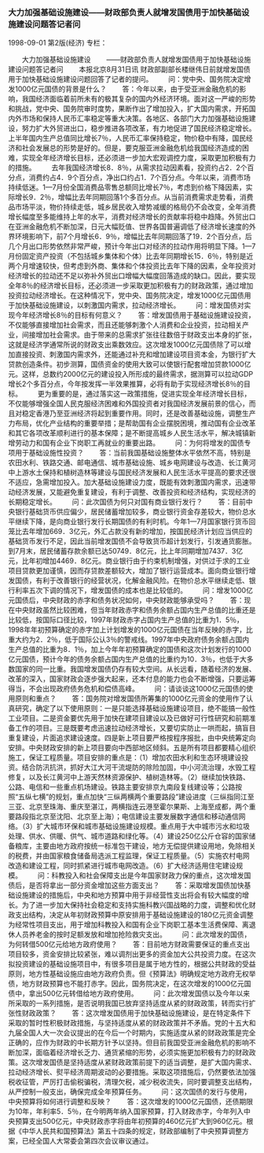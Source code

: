 ### 大力加强基础设施建设——财政部负责人就增发国债用于加快基础设施建设问题答记者问

1998-09-01
第2版(经济)
专栏：

　　大力加强基础设施建设
　　——财政部负责人就增发国债用于加快基础设施建设问题答记者问
　　本报北京8月31日讯  财政部副部长楼继伟日前就增发国债用于加快基础设施建设问题回答了记者的提问。
　　问：党中央、国务院决定增发1000亿元国债的背景是什么？
　　答：今年以来，由于受亚洲金融危机的影响，我国经济面临着前所未有的极其复杂的国内外经济环境。面对这一严峻的形势和挑战，党中央、国务院审时度势，果断作出了增加投入，扩大国内需求，开拓国内外市场和保持人民币汇率稳定等重大决策。各地区、各部门大力加强基础设施建设，努力扩大外贸进出口，稳步推进各项改革，有力地促进了国民经济稳定增长。上半年国内生产总值同比增长7％，人民币汇率保持稳定，物价稳中有降，国民经济和社会发展总的形势是好的。但是，要克服亚洲金融危机给我国经济造成的困难，实现全年经济增长目标，还必须进一步加大宏观调控力度，采取更加积极有力的措施。
　　去年我国经济增长8．8％，从需求拉动因素看，投资约占2．2个百分点，消费约占4．9个百分点，净出口约占1．7个百分点。今年以来，消费市场持续低迷。1—7月份全国消费品零售总额同比增长7％，考虑到价格下降因素，实际增长9．2％，增幅比去年同期回落1个多百分点。从当前消费需求走势看，消费品市场平淡，物价持续走低，城乡居民收入增势减缓的格局仍不会改变，全年消费增长幅度至多能维持上年的水平，消费对经济增长的贡献率将稳中趋降。外贸出口在亚洲金融危机不断加深，日元大幅贬值、世界各国普遍调低了经济增长速度的外界环境影响下，前7个月增长6．9％，增幅比去年同期回落了19．2个百分点，后几个月出口形势依然非常严峻，预计今年出口对经济的拉动作用将明显下降。1—7月份固定资产投资（不包括城乡集体和个体）比去年同期增长15．6％，特别是近两个月增速较快，但考虑到外商、集体和个体投资比去年下降的因素，全年投资对经济增长的拉动还不足以弥补外贸出口增幅大幅度回落造成的缺口。因此，要实现全年8％的经济增长目标，还必须进一步采取更加积极有力的财政政策，通过增加投资拉动经济增长。在这种情况下，党中央、国务院决定，增发1000亿元国债用于加快基础设施建设，以刺激国内需求，拉动经济增长。
　　问：增发国债对实现今年经济增长8％的目标有何意义？
　　答：增发国债用于基础设施建设投资，不仅能够直接增加社会需求，而且还能够刺激个人消费和企业投资，拉动相关产业，间接增加社会需求。由于带来的总需求扩张往往数倍于财政支出本身的扩张，这就是经济学通常所说的财政支出乘数效应。这次增发1000亿元国债除了可以增加直接投资、刺激国内需求外，还能通过补充和增加建设项目资本金，为银行扩大贷款创造条件。初步测算，国债资金的使用大致可以使银行配套增加贷款1000亿元。这样，总数约2000亿元的建设投入所形成的最终需求，据测算可以拉动GDP增长2个多百分点，今年按发挥一半效果推算，必将有助于实现经济增长8％的目标。
　　更为重要的是，通过落实这一政策措施，促进实现全年经济增长目标，不仅能够增强全国人民克服经济困难和外国投资者对我国经济发展前景的信心，而且对稳定香港乃至亚洲经济将起到重要作用。同时，还是改善基础设施，调整生产力布局，优化产业结构的重要举措；是帮助国有企业摆脱困境，推动国有企业改革和其它各项改革顺利进行的基本保障；是不断提高城乡人民生活水平，解决城镇新增劳动力和国有企业下岗职工再就业的重要出路。
　　问：为何将增发的国债专项用于基础设施性投资？
　　答：当前我国基础设施整体水平依然不高，特别是农田水利、铁路交通、邮电通信、城市基础设施、城乡电网建设与改造、长江黄河中上游水土保持和植树造林等建设与国民经济发展和人民生活水平提高的要求还很不适应，急需增加投入。加大基础设施建设力度，既能有效刺激国内需求，迅速带动经济发展，又能避免重复建设，有利于调整、改善投资和经济结构，实现经济的长期稳定增长。
　　问：此次国债为何只对国有商业银行发行？
　　答：目前中央银行基础货币供应偏少，居民储蓄增加较多，商业银行资金存差较大，物价总水平继续下降，是向商业银行发行长期国债的有利时机。今年1—7月国家银行货币回笼比去年增加669．3亿元，外汇占款没有新的增加，按国民经济计划应当供应的基础货币发行不足，因此当前增发国债不会导致货币超计划发行，引发通货膨胀。到7月末，居民储蓄存款余额已达50749．8亿元，比上年同期增加7437．3亿元，比年初增加4469．8亿元。商业银行由于约束机制增强，对供过于求的工业项目贷款更加谨慎，因而存贷款差额较大，增加了银行运营成本。面向商业银行增发国债，有利于改善银行的经营状况，化解金融风险。在物价总水平继续走低、银行利率五次下调的情况下，增发国债的成本也是比较低的。
　　问：增发1000亿元国债后，中央财政的赤字和债务状况如何，中央财政能够承受吗？
　　答：现在中央财政虽然比较困难，但当年财政赤字和债务余额占国内生产总值的比重还是比较低，按国际口径比较，1997年财政赤字占国内生产总值的比重为1．5％，1998年年初预算确定的赤字加上计划增发的1000亿元国债在当年反映的赤字，比重大约为2．2％，低于国际公认3％的警戒线。1997年中央政府债务余额占国内生产总值的比重为8．1％，加上今年年初预算确定的国债和这次计划发行的1000亿元国债，预计今年的债务余额占国内生产总值的比重约为10．3％，也低于大多数国家的同一比重。我国增发国债仍存有较大空间。从长远看，随着经济的发展、改革的深入，国家财政会逐步强大起来，还本付息的能力也会不断增强，只要运筹得当，不会出现政府债务危机和偿债高峰。
　　问：请谈谈这1000亿元国债的使用原则和重点？
　　答：国务院对增发国债所筹集的1000亿元资金的使用作了认真研究，确定了以下使用原则：一是只能选择基础设施建设项目，绝不能搞一般性工业项目。二是资金要优先用于加快在建项目建设以及已做好可行性研究和前期准备工作的项目。三是既要考虑迅速拉动经济增长，又要切实防止一哄而起，搞盲目重复建设，片面追求建设速度。四是新上项目要严格按程序报批，由中央统筹定向安排。中央财政安排的新上项目要向中西部地区倾斜。五是所有项目都要精心组织施工，保证工程质量。项目安排的重点是：（1）增加农田水利和生态环境建设投资。结合防汛抗洪，抓好大江大河干流堤防的除险加固，中小河流治理，水毁工程修复，以及长江黄河中上游天然林资源保护、植树造林等。（2）继续加快铁路、公路、电信和一些重点机场建设。铁路主要安排京九南段复线建设等；公路按照“五纵七横”的规划，重点加快“三纵两横两个重要路段”建设进度（三纵指同江至三亚、北京至珠海、重庆至湛江，两横指连云港至霍尔果斯、上海至成都，两个重要路段指北京至沈阳、北京至上海）；电信建设主要发展数字通信和移动通信网络。（3）扩大城市环保和城市基础设施建设规模。重点用于大中城市污水和垃圾处理、供水、供暖、供气、城市道路和绿化等。（4）建设250亿公斤仓容的国家储备粮库，主要由地方政府按统一标准包干建设，地方无偿提供建设用地，免除相关的税费，并由国家粮食储备局选派工程监理，保证工程质量。（5）实施农村电网改造和建设工程，同时抓紧进行城市电网改造。（6）扩大经济适用住宅建设规模。
　　问：科教投入和社会保障支出是今年国家财政力保的重点，这次增发国债后，是否将拿出一部分资金增加这些方面支出？
　　答：采取增发国债加快基础设施建设的措施后，中央和地方预算中用于非经营性支出将会有较大幅度的增长。为了进一步加大保持社会稳定和支持实施科教兴国战略的力度，调整和优化财政支出结构，决定从年初财政预算中原安排用于基础设施建设的180亿元资金调整为经常性项目支出，用于增加科教投入和国有企业下岗职工基本生活费保障、离退休人员养老金的按时足额发放和增加抢险救灾支出。
　　问：此次增发的国债，为何转借500亿元给地方政府使用？
　　答：目前地方财政需要保证的重点支出项目较多，资金安排比较紧张，难以调剂出更多的资金加大公共投资力度。在这次拟投资建设的基础设施项目中，有很多项目是属于地方性的，根据公共财政的受益原则，地方性基础设施应由地方政府负责。但《预算法》明确规定地方政府无权举债，地方财政预算也不能打赤字。因此，国务院决定，在这次增发的1000亿元国债中，拿出500亿元转借给地方政府使用。
　　问：此次增发国债以及今年以来所采取的一系列措施，是否说明我国已放弃坚持适度从紧的财政政策，转而实行扩张性财政政策？
　　答：这次增发国债用于加快基础设施建设，是在特定条件下采取的暂时性积极财政措施，与坚持适度从紧的财政政策并不矛盾。党的十五大和九届全国人大一次会议提出的在今后一个时期内，实施适度从紧的财政政策是完全正确的，应作为财政的中长期方针予以坚持。但目前我国受亚洲金融危机的影响不断加深，面临着经济增长乏力、通货紧缩的形势，必须实施更加积极有力的财政政策。这次增发国债是坚持适度从紧财政政策前提下的适当调整，是扩大国内需求、拉动经济增长、熨平经济周期波动的必要措施。采取这项措施后，仍然要依法加强税收征管，严厉打击偷税骗税，清理欠税，减少税收流失，同时要调整支出结构，从严控制一般支出，确保完成全年预算任务。
　　问：这次国债的发行与使用，中央预算将如何进行调整和反映？
　　答：这次增发的1000亿元国债，还债期限为10年，年利率5．5％，在今明两年纳入国家预算，打入财政赤字，今年列入中央预算支出500亿元，中央财政赤字将由年初预算的460亿元扩大到960亿元。根据《中华人民共和国预算法》第五十四条的规定，财政部编制了中央预算调整方案，已经全国人大常委会第四次会议审议通过。
